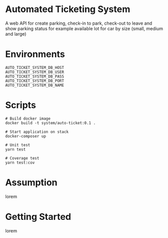 # Automated Ticketing System

A web API for create parking, check-in to park, check-out to leave and show parking status for example available lot for
car by size (small, medium and large)

# Environments

```text
AUTO_TICKET_SYSTEM_DB_HOST
AUTO_TICKET_SYSTEM_DB_USER
AUTO_TICKET_SYSTEM_DB_PASS
AUTO_TICKET_SYSTEM_DB_PORT
AUTO_TICKET_SYSTEM_DB_NAME
```

# Scripts

```shell
# Build docker image
docker build -t system/auto-ticket:0.1 .

# Start application on stack
docker-composer up

# Unit test
yarn test

# Coverage test
yarn test:cov
```
# Assumption

lorem

# Getting Started

lorem
